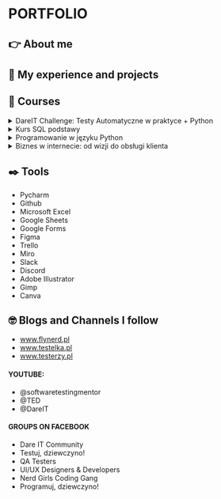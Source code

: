 # PORTFOLIO
## :point_right: About me
## :star_struck: My experience and projects
## :orange_book: Courses

<details>
<summary>DareIT Challenge: Testy Automatyczne w praktyce + Python</summary>
<br>
This is how you dropdown.
</details>
<details>
<summary>Kurs SQL podstawy</summary>
<br>
This is how you dropdown.
</details>
<details>
<summary>Programowanie w języku Python</summary>
<br>
<pre>This is how you dropdown.
</pre>
</details>
<details>
<summary>Biznes w internecie: od wizji do obsługi klienta</summary>
<br>
april 2021:
The training included knowledge in the field of e-commerce.
The program: creating a business model, promotion, 
sales platforms and customer service in digital channels.
</details>

## :black_nib: Tools
* Pycharm
* Github
* Microsoft Excel
* Google Sheets
* Google Forms
* Figma
* Trello
* Miro
* Slack
* Discord
* Adobe Illustrator
* Gimp
* Canva
## :nerd_face: Blogs and Channels I follow
* www.flynerd.pl
* www.testelka.pl
* www.testerzy.pl
#### YOUTUBE:
* @softwaretestingmentor
* @TED
* @DareIT
#### GROUPS ON FACEBOOK
* Dare IT Community
* Testuj, dziewczyno!
* QA Testers
* UI/UX Designers & Developers
* Nerd Girls Coding Gang
* Programuj, dziewczyno!


 
